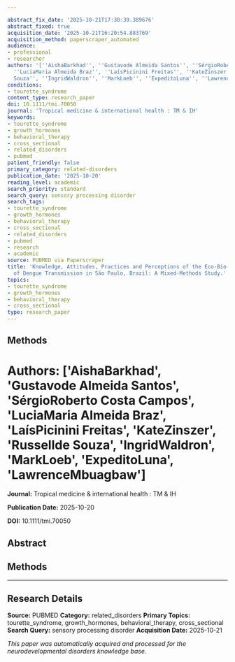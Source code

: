 ```yaml
---

abstract_fix_date: '2025-10-21T17:30:39.389676'
abstract_fixed: true
acquisition_date: '2025-10-21T16:20:54.883769'
acquisition_method: paperscraper_automated
audience:
- professional
- researcher
authors: '[''AishaBarkhad'', ''Gustavode Almeida Santos'', ''SérgioRoberto Costa Campos'',
  ''LuciaMaria Almeida Braz'', ''LaísPicinini Freitas'', ''KateZinszer'', ''Russellde
  Souza'', ''IngridWaldron'', ''MarkLoeb'', ''ExpeditoLuna'', ''LawrenceMbuagbaw'']'
conditions:
- tourette_syndrome
content_type: research_paper
doi: 10.1111/tmi.70050
journal: 'Tropical medicine & international health : TM & IH'
keywords:
- tourette_syndrome
- growth_hormones
- behavioral_therapy
- cross_sectional
- related_disorders
- pubmed
patient_friendly: false
primary_category: related-disorders
publication_date: '2025-10-20'
reading_level: academic
search_priority: standard
search_query: sensory processing disorder
search_tags:
- tourette_syndrome
- growth_hormones
- behavioral_therapy
- cross_sectional
- related_disorders
- pubmed
- research
- academic
source: PUBMED via Paperscraper
title: 'Knowledge, Attitudes, Practices and Perceptions of the Eco-Bio-Social Determinants
  of Dengue Transmission in São Paulo, Brazil: A Mixed-Methods Study.'
topics:
- tourette_syndrome
- growth_hormones
- behavioral_therapy
- cross_sectional
type: research_paper
---
```




## Methods

# **Authors:** ['AishaBarkhad', 'Gustavode Almeida Santos', 'SérgioRoberto Costa Campos', 'LuciaMaria Almeida Braz', 'LaísPicinini Freitas', 'KateZinszer', 'Russellde Souza', 'IngridWaldron', 'MarkLoeb', 'ExpeditoLuna', 'LawrenceMbuagbaw']

**Journal:** Tropical medicine & international health : TM & IH

**Publication Date:** 2025-10-20

**DOI:** 10.1111/tmi.70050

## Abstract

## Methods

---

## Research Details

**Source:** PUBMED
**Category:** related_disorders
**Primary Topics:** tourette_syndrome, growth_hormones, behavioral_therapy, cross_sectional
**Search Query:** sensory processing disorder
**Acquisition Date:** 2025-10-21

*This paper was automatically acquired and processed for the neurodevelopmental disorders knowledge base.*
